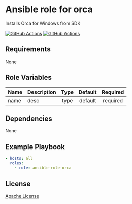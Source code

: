 Ansible role for orca
==================================

Installs Orca for Windows from SDK

[![GitHub Actions](https://github.com/mongodb-ansible-roles/ansible-role-orca/workflows/Molecule%20Test/badge.svg)](https://github.com/mongodb-ansible-roles/ansible-role-orca/actions?query=workflow%3A%22Molecule+Test%22)
[![GitHub Actions](https://github.com/mongodb-ansible-roles/ansible-role-orca/workflows/Release/badge.svg)](https://github.com/mongodb-ansible-roles/ansible-role-orca/actions?query=workflow%3A%22Release%22)

Requirements
------------

None

Role Variables
--------------

| Name | Description | Type | Default | Required |
|------|-------------|:----:|:-------:|:--------:|
| name | desc | type | default | required |

Dependencies
------------

None

Example Playbook
----------------

```yaml
- hosts: all
  roles:
    - role: ansible-role-orca
```

License
-------

[Apache License](LICENSE)
